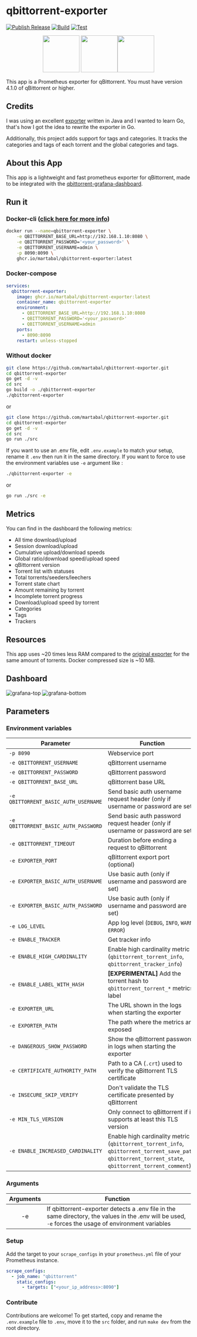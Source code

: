 # qbittorrent-exporter

[![Publish Release](https://github.com/martabal/qbittorrent-exporter/actions/workflows/docker.yml/badge.svg)](https://github.com/martabal/qbittorrent-exporter/actions/workflows/docker.yml)
[![Build](https://github.com/martabal/qbittorrent-exporter/actions/workflows/build.yml/badge.svg)](https://github.com/martabal/qbittorrent-exporter/actions/workflows/build.yml)
[![Test](https://github.com/martabal/qbittorrent-exporter/actions/workflows/test.yml/badge.svg)](https://github.com/martabal/qbittorrent-exporter/actions/workflows/test.yml)

<p align="center">
<img src="img/qbittorrent.png" width=100> <img src="img/prometheus.png" width=100><img src="img/golang.png" width=100>
</p>

This app is a Prometheus exporter for qBittorrent.
You must have version 4.1.0 of qBittorrent or higher.

## Credits

I was using an excellent [exporter](https://github.com/caseyscarborough/qbittorrent-exporter) written in Java and I wanted to learn Go, that's how I got the idea to rewrite the exporter in Go.

Additionally, this project adds support for tags and categories. It tracks the categories and tags of each torrent and the global categories and tags.

## About this App

This app is a lightweight and fast prometheus exporter for qBittorrent, made to be integrated with the [qbittorrent-grafana-dashboard](https://raw.githubusercontent.com/martabal/qbittorrent-exporter/main/grafana/dashboard.json).

## Run it

### Docker-cli ([click here for more info](https://docs.docker.com/engine/reference/commandline/cli/))

```sh
docker run --name=qbittorrent-exporter \
    -e QBITTORRENT_BASE_URL=http://192.168.1.10:8080 \
    -e QBITTORRENT_PASSWORD='<your_password>' \
    -e QBITTORRENT_USERNAME=admin \
    -p 8090:8090 \
    ghcr.io/martabal/qbittorrent-exporter:latest
```

### Docker-compose

```yaml
services:
  qbittorrent-exporter:
    image: ghcr.io/martabal/qbittorrent-exporter:latest
    container_name: qbittorrent-exporter
    environment:
      - QBITTORRENT_BASE_URL=http://192.168.1.10:8080
      - QBITTORRENT_PASSWORD='<your_password>'
      - QBITTORRENT_USERNAME=admin
    ports:
      - 8090:8090
    restart: unless-stopped
```

### Without docker

```sh
git clone https://github.com/martabal/qbittorrent-exporter.git
cd qbittorrent-exporter
go get -d -v
cd src
go build -o ./qbittorrent-exporter
./qbittorrent-exporter
```

or

```sh
git clone https://github.com/martabal/qbittorrent-exporter.git
cd qbittorrent-exporter
go get -d -v
cd src
go run ./src
```

If you want to use an .env file, edit `.env.example` to match your setup, rename it `.env` then run it in the same directory. If you want to force to use the environment variables use `-e` argument like :

```sh
./qbittorrent-exporter -e
```

or

```sh
go run ./src -e
```

## Metrics

You can find in the dashboard the following metrics:

- All time download/upload
- Session download/upload
- Cumulative upload/download speeds
- Global ratio/download speed/upload speed
- qBittorrent version
- Torrent list with statuses
- Total torrents/seeders/leechers
- Torrent state chart
- Amount remaining by torrent
- Incomplete torrent progress
- Download/upload speed by torrent
- Categories
- Tags
- Trackers

## Resources

This app uses ~20 times less RAM compared to the [original exporter](https://github.com/caseyscarborough/qbittorrent-exporter) for the same amount of torrents.
Docker compressed size is ~10 MB.

## Dashboard

![grafana-top](img/grafana-1.png)
![grafana-bottom](img/grafana-2.png)

## Parameters

### Environment variables

| Parameter                            | Function                                                                                                                                                 | Default Value           |
| ------------------------------------ | -------------------------------------------------------------------------------------------------------------------------------------------------------- | ----------------------- |
| `-p 8090`                            | Webservice port                                                                                                                                          |                         |
| `-e QBITTORRENT_USERNAME`            | qBittorrent username                                                                                                                                     | `admin`                 |
| `-e QBITTORRENT_PASSWORD`            | qBittorrent password                                                                                                                                     | `adminadmin`            |
| `-e QBITTORRENT_BASE_URL`            | qBittorrent base URL                                                                                                                                     | `http://localhost:8090` |
| `-e QBITTORRENT_BASIC_AUTH_USERNAME` | Send basic auth username request header (only if username or password are set)                                                                           |                         |
| `-e QBITTORRENT_BASIC_AUTH_PASSWORD` | Send basic auth password request header (only if username or password are set)                                                                           |                         |
| `-e QBITTORRENT_TIMEOUT`             | Duration before ending a request to qBittorrent                                                                                                          | `30`                    |
| `-e EXPORTER_PORT`                   | qBittorrent export port (optional)                                                                                                                       | `8090`                  |
| `-e EXPORTER_BASIC_AUTH_USERNAME`    | Use basic auth (only if username and password are set)                                                                                                   |                         |
| `-e EXPORTER_BASIC_AUTH_PASSWORD`    | Use basic auth (only if username and password are set)                                                                                                   |                         |
| `-e LOG_LEVEL`                       | App log level (`DEBUG`, `INFO`, `WARN`, `ERROR`)                                                                                                         | `INFO`                  |
| `-e ENABLE_TRACKER`                  | Get tracker info                                                                                                                                         | `true`                  |
| `-e ENABLE_HIGH_CARDINALITY`         | Enable high cardinality metric (`qbittorrent_torrent_info`, `qbittorrent_tracker_info`)                                                                  | `false`                 |
| `-e ENABLE_LABEL_WITH_HASH`          | **[EXPERIMENTAL]** Add the torrent hash to `qbittorrent_torrent_*` metrics label                                                                         | `false`                 |
| `-e EXPORTER_URL`                    | The URL shown in the logs when starting the exporter                                                                                                     |                         |
| `-e EXPORTER_PATH`                   | The path where the metrics are exposed                                                                                                                   | `/metrics`              |
| `-e DANGEROUS_SHOW_PASSWORD`         | Show the qBittorrent password in logs when starting the exporter                                                                                         | `false`                 |
| `-e CERTIFICATE_AUTHORITY_PATH`      | Path to a CA (`.crt`) used to verify the qBittorrent TLS certificate                                                                                     |                         |
| `-e INSECURE_SKIP_VERIFY`            | Don't validate the TLS certificate presented by qBittorrent                                                                                              | `false`                 |
| `-e MIN_TLS_VERSION`                 | Only connect to qBittorrent if it supports at least this TLS version                                                                                     | `TLS_1_3`               |
| `-e ENABLE_INCREASED_CARDINALITY`    | Enable high cardinality metric (`qbittorrent_torrent_info`, `qbittorrent_torrent_save_path`, `qbittorrent_torrent_state`, `qbittorrent_torrent_comment`) | `false`                 |

### Arguments

| Arguments | Function                                                                                                                                               |
| :-------: | ------------------------------------------------------------------------------------------------------------------------------------------------------ |
|    -e     | If qbittorrent-exporter detects a .env file in the same directory, the values in the .env will be used, `-e` forces the usage of environment variables |

### Setup

Add the target to your `scrape_configs` in your `prometheus.yml` file of your Prometheus instance.

```yaml
scrape_configs:
  - job_name: "qbittorrent"
    static_configs:
      - targets: ["<your_ip_address>:8090"]
```

### Contribute

Contributions are welcome! To get started, copy and rename the `.env.example` file to `.env`, move it to the `src` folder, and run `make dev` from the root directory.

